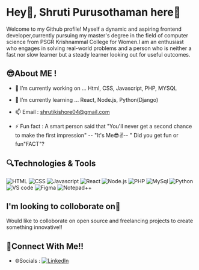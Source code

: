 # Hey🙌, Shruti Purusothaman here🤩

Welcome to my Github profile! Myself a dynamic and aspiring frontend developer,currently pursuing my master's degree in the field of computer science from PSGR Krishnammal College for Women.I am an enthusiast who engages in solving real-world problems and a person who is neither a fast nor slow learner but a steady learner looking out for useful outcomes.


## 😎About ME !
- 🔭 I’m currently working on ... Html, CSS, Javascript, PHP, MYSQL
  
- 🌱 I’m currently learning ... React, Node.js, Python(Django)
  
- 📫 Email : shrutikishore04@gmail.com
  
- ⚡ Fun fact : A smart person said that "You'll never get a second chance to make the first impression" -- "It's Me😎✌️-- " Did you get fun or fun"FACT"?



## 🔍Technologies & Tools
  ![HTML](https://img.shields.io/badge/HTML-orange?style=for-the-badge)
  ![CSS](https://img.shields.io/badge/CSS-blue?style=for-the-badge&logo=CSS)
  ![Javascript](https://img.shields.io/badge/Javascript-yellow?style=for-the-badge&logo=Javascript)
  ![React](https://img.shields.io/badge/React-blue?style=for-the-badge&logo=React&logoColor=black)
  ![Node.js](https://img.shields.io/badge/Node.js-green?style=for-the-badge&logo=node.js&logoColor=white)
  ![PHP](https://img.shields.io/badge/PHP-%23FFD700?style=for-the-badge&logo=PHP)
  ![MySql](https://img.shields.io/badge/MYSql-grey?style=for-the-badge&logo=mysql)
  ![Python](https://img.shields.io/badge/Python-yellow?style=for-the-badge&logo=python)
  ![VS code](https://img.shields.io/badge/Vscode-blue?style=for-the-badge)
  ![Figma](https://img.shields.io/badge/Figma-black?style=for-the-badge&logo=figma&logoColor=orange)
  ![Notepad++](https://img.shields.io/badge/Notepad%2B%2B-white?style=for-the-badge&logo=notepad%2B%2B&logoColor=white_green)


## I'm looking to colloborate on🙌 

  Would like to colloborate on open source and freelancing projects to create something innovative!!


## 🤝Connect With Me!!

- 🌐Socials : [![LinkedIn](https://img.shields.io/badge/LinkedIn-Connect-blue?style=for-the-badge&logo=linkedin)](https://www.linkedin.com/in/shruti-purusothaman)



   







   
   

   
